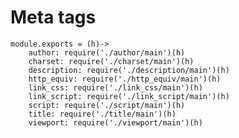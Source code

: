 # Meta tags

	module.exports = (h)->
		author: require('./author/main')(h)
		charset: require('./charset/main')(h)
		description: require('./description/main')(h)
		http_equiv: require('./http_equiv/main')(h)
		link_css: require('./link_css/main')(h)
		link_script: require('./link_script/main')(h)
		script: require('./script/main')(h)
		title: require('./title/main')(h)
		viewport: require('./viewport/main')(h)
